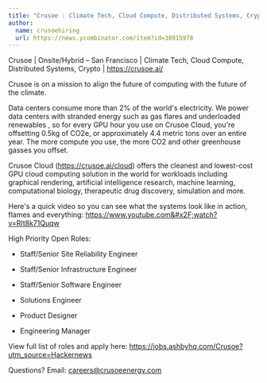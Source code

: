 ```yaml
---
title: "Crusoe : Climate Tech, Cloud Compute, Distributed Systems, Crypto"
author:
  name: crusoehiring
  url: https://news.ycombinator.com/item?id=38915978
---
```

Crusoe | Onsite&#x2F;Hybrid – San Francisco | Climate Tech, Cloud Compute, Distributed Systems, Crypto | <a href="https:&#x2F;&#x2F;crusoe.ai&#x2F;" rel="nofollow">https:&#x2F;&#x2F;crusoe.ai&#x2F;</a>

Crusoe is on a mission to align the future of computing with the future of the climate.

Data centers consume more than 2% of the world&#x27;s electricity.  We power data centers with stranded energy such as gas flares  and underloaded renewables , so for every GPU hour you use on Crusoe Cloud, you&#x27;re offsetting 0.5kg of CO2e, or approximately 4.4 metric tons over an entire year. The more compute you use, the more CO2 and other greenhouse gasses you offset.

Crusoe Cloud (<a href="https:&#x2F;&#x2F;crusoe.ai&#x2F;cloud" rel="nofollow">https:&#x2F;&#x2F;crusoe.ai&#x2F;cloud</a>) offers the cleanest and lowest-cost GPU cloud computing solution in the world for workloads including graphical rendering, artificial intelligence research, machine learning, computational biology, therapeutic drug discovery, simulation and more.

Here&#x27;s a quick video so you can see what the systems look like in action, flames and everything: <a href="https:&#x2F;&#x2F;www.youtube.com&#x2F;watch?v=Rlt8k71Quqw" rel="nofollow">https:&#x2F;&#x2F;www.youtube.com&#x2F;watch?v=Rlt8k71Quqw</a>

High Priority Open Roles:

- Staff&#x2F;Senior Site Reliability Engineer

- Staff&#x2F;Senior Infrastructure Engineer

- Staff&#x2F;Senior Software Engineer

- Solutions Engineer

- Product Designer

- Engineering Manager

View full list of roles and apply here: <a href="https:&#x2F;&#x2F;jobs.ashbyhq.com&#x2F;Crusoe?utm_source=Hackernews">https:&#x2F;&#x2F;jobs.ashbyhq.com&#x2F;Crusoe?utm_source=Hackernews</a>

Questions? Email: careers@crusoeenergy.com
